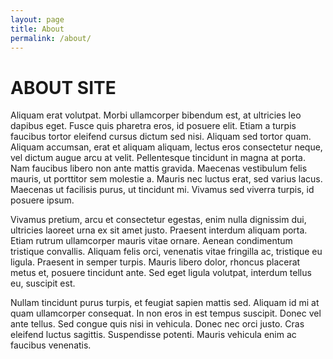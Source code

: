 ```yaml
---
layout: page
title: About
permalink: /about/
---
```


# ABOUT SITE

Aliquam erat volutpat. Morbi ullamcorper bibendum est, at ultricies leo dapibus eget. Fusce quis pharetra eros, id posuere elit. Etiam a turpis faucibus tortor eleifend cursus dictum sed nisi. Aliquam sed tortor quam. Aliquam accumsan, erat et aliquam aliquam, lectus eros consectetur neque, vel dictum augue arcu at velit. Pellentesque tincidunt in magna at porta. Nam faucibus libero non ante mattis gravida. Maecenas vestibulum felis mauris, ut porttitor sem molestie a. Mauris nec luctus erat, sed varius lacus. Maecenas ut facilisis purus, ut tincidunt mi. Vivamus sed viverra turpis, id posuere ipsum.

Vivamus pretium, arcu et consectetur egestas, enim nulla dignissim dui, ultricies laoreet urna ex sit amet justo. Praesent interdum aliquam porta. Etiam rutrum ullamcorper mauris vitae ornare. Aenean condimentum tristique convallis. Aliquam felis orci, venenatis vitae fringilla ac, tristique eu ligula. Praesent in semper turpis. Mauris libero dolor, rhoncus placerat metus et, posuere tincidunt ante. Sed eget ligula volutpat, interdum tellus eu, suscipit est.

Nullam tincidunt purus turpis, et feugiat sapien mattis sed. Aliquam id mi at quam ullamcorper consequat. In non eros in est tempus suscipit. Donec vel ante tellus. Sed congue quis nisi in vehicula. Donec nec orci justo. Cras eleifend luctus sagittis. Suspendisse potenti. Mauris vehicula enim ac faucibus venenatis.